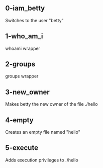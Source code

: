 ## 0-iam_betty
Switches to the user "betty"

## 1-who_am_i
whoami wrapper

## 2-groups
groups wrapper

## 3-new_owner
Makes betty the new owner of the file ./hello

## 4-empty
Creates an empty file named "hello"

## 5-execute
Adds execution privileges to ./hello